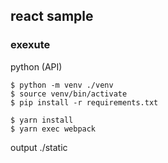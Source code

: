 ## react sample

### exexute

python (API)
```
$ python -m venv ./venv
$ source venv/bin/activate
$ pip install -r requirements.txt
```

```
$ yarn install
$ yarn exec webpack
```

output ./static
